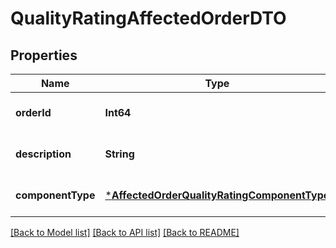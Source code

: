 # QualityRatingAffectedOrderDTO


## Properties
Name | Type | Description | Notes
------------ | ------------- | ------------- | -------------
**orderId** | **Int64** | Идентификатор заказа. | [default to nothing]
**description** | **String** | Описание проблемы. | [default to nothing]
**componentType** | [***AffectedOrderQualityRatingComponentType**](AffectedOrderQualityRatingComponentType.md) |  | [default to nothing]


[[Back to Model list]](../README.md#models) [[Back to API list]](../README.md#api-endpoints) [[Back to README]](../README.md)



